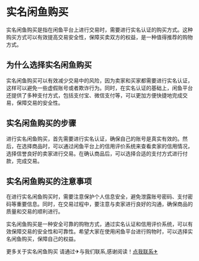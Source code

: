 # 实名闲鱼购买

实名闲鱼购买是指在闲鱼平台上进行交易时，需要进行实名认证的购买方式。这种购买方式可以有效提高交易安全性，保障买卖双方的权益，是一种值得推荐的购物方式。

## 为什么选择实名闲鱼购买

实名闲鱼购买可以有效减少交易中的风险，因为卖家和买家都需要进行实名认证，这样可以避免一些虚假账号或者欺诈行为。同时，在实名认证的基础上，闲鱼平台还提供了多种支付方式，包括支付宝、微信支付等，可以更加方便快捷地完成交易，保障交易的安全性。

## 实名闲鱼购买的步骤

进行实名闲鱼购买，首先需要进行实名认证，确保自己的账号是真实有效的。然后，在选择商品时，可以通过闲鱼平台上的信用评价系统来查看卖家的信用情况，选择信誉良好的卖家进行交易。在确认商品后，可以选择合适的支付方式进行付款，完成交易。

## 实名闲鱼购买的注意事项

在进行实名闲鱼购买时，需要注意保护个人信息安全，避免泄露账号密码、支付密码等重要信息。同时，在交易过程中，要注意与卖家进行良好的沟通，确保商品的质量和交易的顺利进行。

实名闲鱼购买是一种安全可靠的购物方式，通过实名认证和信用评价系统，可以有效保障交易的安全性和可靠性。希望大家在使用闲鱼平台进行购物时，可以选择实名闲鱼购买，保障自己的权益。

更多关于实名闲鱼购买 请通过✈与我们联系,感谢阅读！[点我联系✈](https://www.k02.cc)